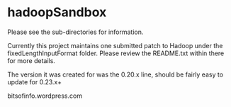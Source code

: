 hadoopSandbox
=============
Please see the sub-directories for information. 

Currently this project maintains one submitted patch to 
Hadoop under the fixedLengthInputFormat folder. Please
review the README.txt within there for more details.

The version it was created for was the 0.20.x line,
should be fairly easy to update for 0.23.x+

bitsofinfo.wordpress.com
